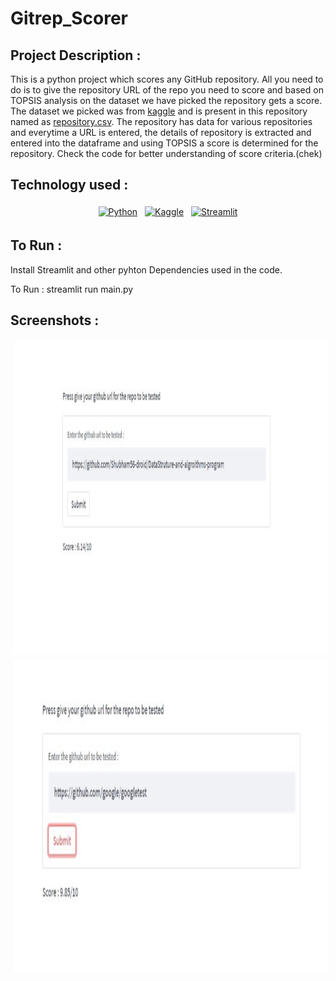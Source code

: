 # Gitrep_Scorer

## Project Description : 
This is a python project which scores any GitHub repository. All you need to do is to give the repository URL of the repo you need to score and based on TOPSIS analysis on the dataset we have picked the repository gets a score. The dataset we picked was from <a href="https://www.kaggle.com/">kaggle</a> and is present in this repository named as <a href="https://github.com/prateek11rai/Gitrep_Scorer/blob/main/repositories.csv">repository.csv</a>. The repository has data for various repositories and everytime a URL is entered, the details of repository is extracted and entered into the dataframe and using TOPSIS a score is determined for the repository. Check the code for better understanding of score criteria.(chek)

## Technology used : 

<p align="center">
 <a href="https://www.python.org/"><img src="https://img.shields.io/badge/Python-FFD43B?style=for-the-badge&logo=python&logoColor=blue" alt="Python" height="50" style="vertical-align:top; margin:4px"></a>
 <a href="https://www.kaggle.com/"> <img src="https://img.shields.io/badge/Kaggle-20BEFF?style=for-the-badge&logo=Kaggle&logoColor=white" alt="Kaggle" height="50" style="vertical-align:top; margin:4px"></a>
 <a href="https://streamlit.io/"> <img src="https://img.shields.io/badge/Streamlit-FF4B4B?style=for-the-badge&logo=Streamlit&logoColor=white" alt="Streamlit" height="50" style="vertical-align:top; margin:4px"></a>
</p>

## To Run :
<p>Install Streamlit and other pyhton Dependencies used in the code.</p>
<p>
To Run : streamlit run main.py
</p>

## Screenshots : 
<p align="center">
 <a ><img src="https://github.com/prateek11rai/Gitrep_Scorer/blob/main/Screenshot%202022-08-31%20002047.png" alt="Score-1" height="501" style="vertical-align:top; margin:4px"</a>
 <a ><img src="https://github.com/prateek11rai/Gitrep_Scorer/blob/main/Screenshot%202022-08-31%20002132.png" alt="Score-2" height="501" style="vertical-align:top; margin:4px"</a>
 
</p>
<br/>
